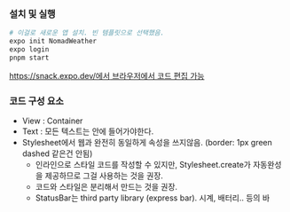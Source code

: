 ### 설치 및 실행

```bash
# 이걸로 새로운 앱 설치. 빈 템플릿으로 선택했음.
expo init NomadWeather
expo login
pnpm start
```

[https://snack.expo.dev/에서 브라우저에서 코드 편집 가능](https://snack.expo.dev/)


### 코드 구성 요소
- View : Container
- Text : 모든 텍스트는 <Text></Text>안에 들어가야한다.
- Stylesheet에서 웹과 완전히 동일하게 속성을 쓰지않음. (border: 1px green dashed 같은건 안됨)
  * 인라인으로 스타일 코드를 작성할 수 있지만, Stylesheet.create가 자동완성을 제공하므로 그걸 사용하는 것을 권장.
  * 코드와 스타일은 분리해서 만드는 것을 권장.
  * StatusBar는 third party library (express bar). 시계, 배터리.. 등의 바